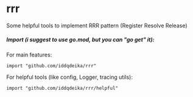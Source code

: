 # rrr

Some helpful tools to implement RRR pattern (Register Resolve Release)

##### Import (_i suggest to use go.mod, but you can "go get" it_):

For main features:

`import "github.com/iddqdeika/rrr"`

For helpful tools (like config, Logger, tracing utils):

`import "github.com/iddqdeika/rrr/helpful"`
